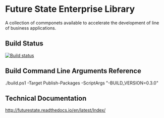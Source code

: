 # Future State Enterprise Library

A collection of commponets available to accelerate the development of line of business applications.

## Build Status
[![Build status](https://ci.appveyor.com/api/projects/status/aqh7hjoa5rlgw518?svg=true)](https://ci.appveyor.com/project/ArisNikolaou/futurestate)

## Build Command Line Arguments Reference
./build.ps1 -Target Publish-Packages -ScriptArgs "-BUILD_VERSION=0.3.0"

## Technical Documentation
http://futurestate.readthedocs.io/en/latest/Index/
